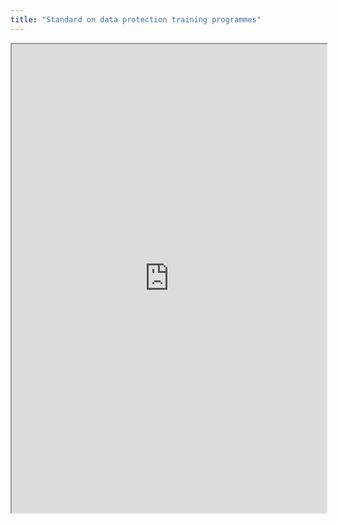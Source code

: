 ```yaml
---
title: "Standard on data protection training programmes"
---
```




<iframe height="750" width="100%" src="https://ewelton.github.io/ktest/wiki.html#Standard%20on%20data%20protection%20training%20programmes"></iframe>
